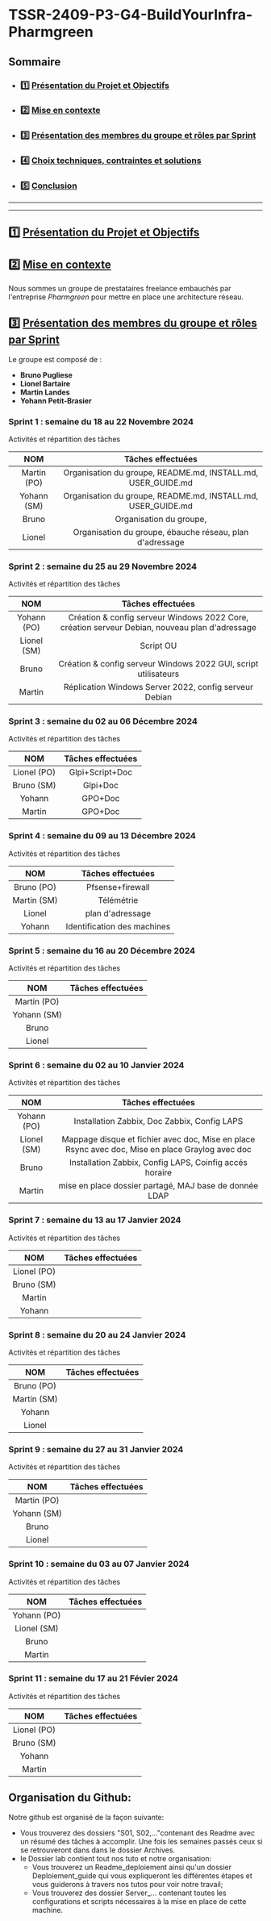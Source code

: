 # **TSSR-2409-P3-G4-BuildYourInfra-Pharmgreen**

## **Sommaire**

* ### :one: [Présentation du Projet et Objectifs](https://github.com/WildCodeSchool/TSSR-2409-VERT-P3-G4-build-your-infra/blob/main/README.md#one-pr%C3%A9sentation-du-projet-et-objectifs-1)
* ### :two: [Mise en contexte](https://github.com/WildCodeSchool/TSSR-2409-VERT-P3-G4-build-your-infra/blob/main/README.md#two-mise-en-contexte-1)
* ### :three: [Présentation des membres du groupe et rôles par Sprint](https://github.com/WildCodeSchool/TSSR-2409-VERT-P3-G4-build-your-infra/blob/main/README.md#three-pr%C3%A9sentation-des-membres-du-groupe-et-r%C3%B4les-par-sprint-1)
* ### :four: [Choix techniques, contraintes et solutions]()
* ### :five: [Conclusion]()

***
***

## :one: [Présentation du Projet et Objectifs](https://github.com/WildCodeSchool/TSSR-2409-VERT-P3-G4-build-your-infra/blob/main/README.md#one-pr%C3%A9sentation-du-projet-et-objectifs)



## :two: [Mise en contexte](https://github.com/WildCodeSchool/TSSR-2409-VERT-P3-G4-build-your-infra/blob/main/README.md#two-mise-en-contexte)
Nous sommes un groupe de prestataires freelance embauchés par l'entreprise _Pharmgreen_ pour mettre en place une architecture réseau.  


## :three: [Présentation des membres du groupe et rôles par Sprint](https://github.com/WildCodeSchool/TSSR-2409-VERT-P3-G4-build-your-infra/blob/main/README.md#three-pr%C3%A9sentation-des-membres-du-groupe-et-r%C3%B4les-par-sprint)

Le groupe est composé de :
* **Bruno Pugliese**
* **Lionel Bartaire**
* **Martin Landes**
* **Yohann Petit-Brasier**

### **Sprint 1 : semaine du 18 au 22 Novembre 2024**

Activités et répartition des tâches

| **NOM** | **Tâches effectuées** |
| :--: | :----------: |
| Martin (PO) | Organisation du groupe, README.md, INSTALL.md, USER_GUIDE.md |
| Yohann (SM) | Organisation du groupe, README.md, INSTALL.md, USER_GUIDE.md |
| Bruno | Organisation du groupe,  |
| Lionel | Organisation du groupe, ébauche réseau, plan d'adressage  |

### **Sprint 2 : semaine du 25 au 29 Novembre 2024**

Activités et répartition des tâches

| **NOM** | **Tâches effectuées** |
| :--: | :----------: |
| Yohann (PO) | Création & config serveur Windows 2022 Core, création serveur Debian, nouveau plan d'adressage |
| Lionel (SM) | Script OU |
| Bruno | Création & config serveur Windows 2022 GUI, script utilisateurs |
| Martin | Réplication Windows Server 2022, config serveur Debian |

### **Sprint 3 : semaine du 02 au 06 Décembre 2024**

Activités et répartition des tâches

| **NOM** | **Tâches effectuées** |
| :--: | :----------: |
| Lionel (PO) | Glpi+Script+Doc|
| Bruno (SM) | Glpi+Doc |
| Yohann | GPO+Doc   |
| Martin | GPO+Doc  |

### **Sprint 4 : semaine du 09 au 13 Décembre 2024**

Activités et répartition des tâches

| **NOM** | **Tâches effectuées** |
| :--: | :----------: |
| Bruno (PO) | Pfsense+firewall |
| Martin (SM) | Télémétrie |
| Lionel | plan d'adressage  |
| Yohann | Identification des machines  |

### **Sprint 5 : semaine du 16 au 20 Décembre 2024**

Activités et répartition des tâches

| **NOM** | **Tâches effectuées** |
| :--: | :----------: |
| Martin (PO) |  |
| Yohann (SM) |  |
| Bruno |   |
| Lionel |   |

### **Sprint 6 : semaine du 02 au 10 Janvier 2024**

Activités et répartition des tâches

| **NOM** | **Tâches effectuées** |
| :--: | :----------: |
| Yohann (PO) | Installation Zabbix, Doc Zabbix, Config LAPS |
| Lionel (SM) |  Mappage disque et fichier avec doc, Mise en place Rsync avec doc, Mise en place Graylog avec doc |
| Bruno | Installation Zabbix, Config LAPS, Coinfig accés horaire |
| Martin | mise en place dossier partagé, MAJ base de donnée LDAP |

### **Sprint 7 : semaine du 13 au 17 Janvier 2024**

Activités et répartition des tâches

| **NOM** | **Tâches effectuées** |
| :--: | :----------: |
| Lionel (PO) |  |
| Bruno (SM) |  |
| Martin |   |
| Yohann |  |

### **Sprint 8 : semaine du 20 au 24 Janvier 2024**

Activités et répartition des tâches

| **NOM** | **Tâches effectuées** |
| :--: | :----------: |
| Bruno (PO) |  |
| Martin (SM) | |
| Yohann |   |
| Lionel |   |

### **Sprint 9 : semaine du 27 au 31 Janvier 2024**

Activités et répartition des tâches

| **NOM** | **Tâches effectuées** |
| :--: | :----------: |
| Martin (PO) |  |
| Yohann (SM) |  |
| Bruno |   |
| Lionel |   |

### **Sprint 10 : semaine du 03 au 07 Janvier 2024**

Activités et répartition des tâches

| **NOM** | **Tâches effectuées** |
| :--: | :----------: |
| Yohann (PO) |  |
| Lionel (SM) |  |
| Bruno |   |
| Martin |   |

### **Sprint 11 : semaine du 17 au 21 Févier 2024**

Activités et répartition des tâches

| **NOM** | **Tâches effectuées** |
| :--: | :----------: |
| Lionel (PO) |  |
| Bruno (SM) |  |
| Yohann |   |
| Martin |   |



## Organisation du Github:

Notre github est organisé de la façon suivante:
- Vous trouverez des dossiers "S01, S02,..."contenant  des Readme avec un résumé des tâches à accomplir. Une fois les semaines passés ceux si se retrouveront dans dans le dossier Archives.
- le Dossier lab contient tout nos tuto et notre organisation:
    - Vous trouverez un Readme_deploiement ainsi qu'un dossier Deploiement_guide qui vous expliqueront les différentes étapes et vous guiderons à travers nos tutos pour voir notre travail;
    - Vous trouverez des dossier Server_... contenant toutes les configurations et scripts nécessaires à la mise en place de cette machine.

